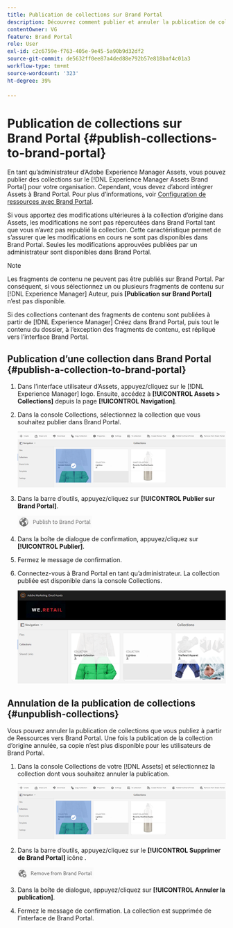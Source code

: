 ```yaml
---
title: Publication de collections sur Brand Portal
description: Découvrez comment publier et annuler la publication de collections dans Brand Portal.
contentOwner: VG
feature: Brand Portal
role: User
exl-id: c2c6759e-f763-405e-9e45-5a90b9d32df2
source-git-commit: de5632ff0ee87a4ded88e792b57e818baf4c01a3
workflow-type: tm+mt
source-wordcount: '323'
ht-degree: 39%

---
```


# Publication de collections sur Brand Portal {#publish-collections-to-brand-portal}

En tant qu’administrateur d’Adobe Experience Manager Assets, vous pouvez publier des collections sur le [!DNL Experience Manager Assets Brand Portal] pour votre organisation. Cependant, vous devez d’abord intégrer Assets à Brand Portal. Pour plus d’informations, voir [Configuration de ressources avec Brand Portal](configure-aem-assets-with-brand-portal.md).

Si vous apportez des modifications ultérieures à la collection d’origine dans Assets, les modifications ne sont pas répercutées dans Brand Portal tant que vous n’avez pas republié la collection. Cette caractéristique permet de s’assurer que les modifications en cours ne sont pas disponibles dans Brand Portal. Seules les modifications approuvées publiées par un administrateur sont disponibles dans Brand Portal.

>[!NOTE]
>
>Les fragments de contenu ne peuvent pas être publiés sur Brand Portal. Par conséquent, si vous sélectionnez un ou plusieurs fragments de contenu sur [!DNL Experience Manager] Auteur, puis **[Publication sur Brand Portal]** n’est pas disponible.
>
>Si des collections contenant des fragments de contenu sont publiées à partir de [!DNL Experience Manager] Créez dans Brand Portal, puis tout le contenu du dossier, à l’exception des fragments de contenu, est répliqué vers l’interface Brand Portal.

## Publication d’une collection dans Brand Portal {#publish-a-collection-to-brand-portal}

1. Dans l’interface utilisateur d’Assets, appuyez/cliquez sur le [!DNL Experience Manager] logo. Ensuite, accédez à **[!UICONTROL Assets > Collections]** depuis la page **[!UICONTROL Navigation]**.
2. Dans la console Collections, sélectionnez la collection que vous souhaitez publier dans Brand Portal.

   ![select_collection](assets/select_collection.png)

3. Dans la barre d’outils, appuyez/cliquez sur **[!UICONTROL Publier sur Brand Portal]**.

   ![publish_to_bp_icon](assets/publish_to_bp_icon.png)

4. Dans la boîte de dialogue de confirmation, appuyez/cliquez sur **[!UICONTROL Publier]**.
5. Fermez le message de confirmation.
6. Connectez-vous à Brand Portal en tant qu’administrateur. La collection publiée est disponible dans la console Collections.

   ![publish_collection](assets/published_collection.png)

## Annulation de la publication de collections {#unpublish-collections}

Vous pouvez annuler la publication de collections que vous publiez à partir de Ressources vers Brand Portal. Une fois la publication de la collection d’origine annulée, sa copie n’est plus disponible pour les utilisateurs de Brand Portal.

1. Dans la console Collections de votre [!DNL Assets] et sélectionnez la collection dont vous souhaitez annuler la publication.

   ![select_collection-1](assets/select_collection-1.png)

2. Dans la barre d’outils, appuyez/cliquez sur le **[!UICONTROL Supprimer de Brand Portal]** icône .

   ![remove_from_bp_icon](assets/remove_from_bp_icon.png)

3. Dans la boîte de dialogue, appuyez/cliquez sur **[!UICONTROL Annuler la publication]**.
4. Fermez le message de confirmation. La collection est supprimée de l’interface de Brand Portal.
